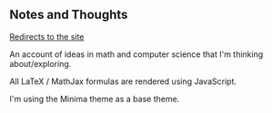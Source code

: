 ## Notes and Thoughts

[Redirects to the site](https://delpinolisette.github.io/)

An account of ideas in math and computer science that I'm thinking about/exploring.

All LaTeX / MathJax formulas are rendered using JavaScript.

I'm using the Minima theme as a base theme. 